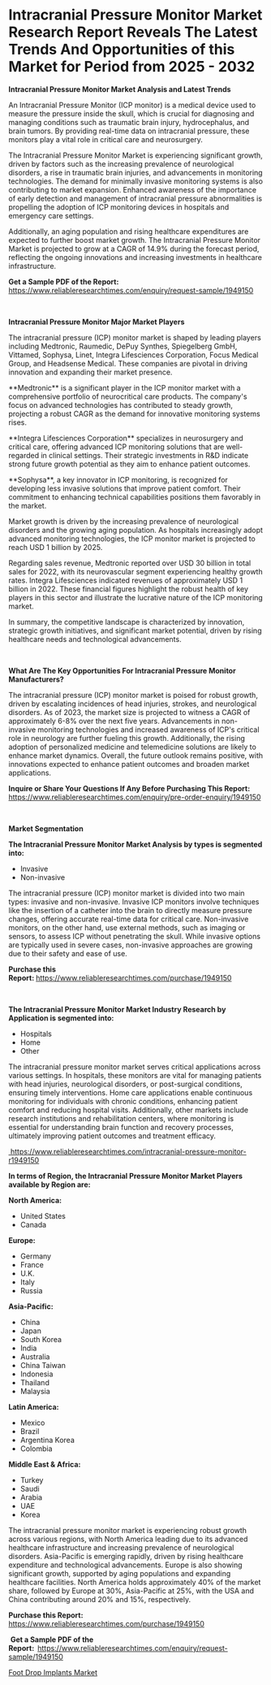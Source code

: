 <p><h1>Intracranial Pressure Monitor Market Research Report Reveals The Latest Trends And Opportunities of this Market for Period from 2025 - 2032</h1></p><p><strong>Intracranial Pressure Monitor Market Analysis and Latest Trends</strong></p>
<p><p>An Intracranial Pressure Monitor (ICP monitor) is a medical device used to measure the pressure inside the skull, which is crucial for diagnosing and managing conditions such as traumatic brain injury, hydrocephalus, and brain tumors. By providing real-time data on intracranial pressure, these monitors play a vital role in critical care and neurosurgery.</p><p>The Intracranial Pressure Monitor Market is experiencing significant growth, driven by factors such as the increasing prevalence of neurological disorders, a rise in traumatic brain injuries, and advancements in monitoring technologies. The demand for minimally invasive monitoring systems is also contributing to market expansion. Enhanced awareness of the importance of early detection and management of intracranial pressure abnormalities is propelling the adoption of ICP monitoring devices in hospitals and emergency care settings.</p><p>Additionally, an aging population and rising healthcare expenditures are expected to further boost market growth. The Intracranial Pressure Monitor Market is projected to grow at a CAGR of 14.9% during the forecast period, reflecting the ongoing innovations and increasing investments in healthcare infrastructure.</p></p>
<p><strong>Get a Sample PDF of the Report:&nbsp;</strong> <a href="https://www.reliableresearchtimes.com/enquiry/request-sample/1949150?utm_campaign=2722&utm_medium=2&utm_source=Github&utm_content=ia&utm_term=04032025&utm_id=intracranial-pressure-monitor">https://www.reliableresearchtimes.com/enquiry/request-sample/1949150</a></p>
<p>&nbsp;</p>
<p><strong>Intracranial Pressure Monitor Major Market Players</strong></p>
<p><p>The intracranial pressure (ICP) monitor market is shaped by leading players including Medtronic, Raumedic, DePuy Synthes, Spiegelberg GmbH, Vittamed, Sophysa, Linet, Integra Lifesciences Corporation, Focus Medical Group, and Headsense Medical. These companies are pivotal in driving innovation and expanding their market presence.</p><p>**Medtronic** is a significant player in the ICP monitor market with a comprehensive portfolio of neurocritical care products. The company's focus on advanced technologies has contributed to steady growth, projecting a robust CAGR as the demand for innovative monitoring systems rises.</p><p>**Integra Lifesciences Corporation** specializes in neurosurgery and critical care, offering advanced ICP monitoring solutions that are well-regarded in clinical settings. Their strategic investments in R&D indicate strong future growth potential as they aim to enhance patient outcomes.</p><p>**Sophysa**, a key innovator in ICP monitoring, is recognized for developing less invasive solutions that improve patient comfort. Their commitment to enhancing technical capabilities positions them favorably in the market.</p><p>Market growth is driven by the increasing prevalence of neurological disorders and the growing aging population. As hospitals increasingly adopt advanced monitoring technologies, the ICP monitor market is projected to reach USD 1 billion by 2025.</p><p>Regarding sales revenue, Medtronic reported over USD 30 billion in total sales for 2022, with its neurovascular segment experiencing healthy growth rates. Integra Lifesciences indicated revenues of approximately USD 1 billion in 2022. These financial figures highlight the robust health of key players in this sector and illustrate the lucrative nature of the ICP monitoring market.</p><p>In summary, the competitive landscape is characterized by innovation, strategic growth initiatives, and significant market potential, driven by rising healthcare needs and technological advancements.</p></p>
<p>&nbsp;</p>
<p><strong>What Are The Key Opportunities For Intracranial Pressure Monitor Manufacturers?</strong></p>
<p><p>The intracranial pressure (ICP) monitor market is poised for robust growth, driven by escalating incidences of head injuries, strokes, and neurological disorders. As of 2023, the market size is projected to witness a CAGR of approximately 6-8% over the next five years. Advancements in non-invasive monitoring technologies and increased awareness of ICP's critical role in neurology are further fueling this growth. Additionally, the rising adoption of personalized medicine and telemedicine solutions are likely to enhance market dynamics. Overall, the future outlook remains positive, with innovations expected to enhance patient outcomes and broaden market applications.</p></p>
<p><strong>Inquire or Share Your Questions If Any Before Purchasing This Report:</strong> <a href="https://www.reliableresearchtimes.com/enquiry/pre-order-enquiry/1949150?utm_campaign=2722&utm_medium=2&utm_source=Github&utm_content=ia&utm_term=04032025&utm_id=intracranial-pressure-monitor">https://www.reliableresearchtimes.com/enquiry/pre-order-enquiry/1949150</a></p>
<p>&nbsp;</p>
<p><strong>Market Segmentation</strong></p>
<p><strong>The Intracranial Pressure Monitor Market Analysis by types is segmented into:</strong></p>
<p><ul><li>Invasive</li><li>Non-invasive</li></ul></p>
<p><p>The intracranial pressure (ICP) monitor market is divided into two main types: invasive and non-invasive. Invasive ICP monitors involve techniques like the insertion of a catheter into the brain to directly measure pressure changes, offering accurate real-time data for critical care. Non-invasive monitors, on the other hand, use external methods, such as imaging or sensors, to assess ICP without penetrating the skull. While invasive options are typically used in severe cases, non-invasive approaches are growing due to their safety and ease of use.</p></p>
<p><strong>Purchase this Report:&nbsp;</strong><a href="https://www.reliableresearchtimes.com/purchase/1949150?utm_campaign=2722&utm_medium=2&utm_source=Github&utm_content=ia&utm_term=04032025&utm_id=intracranial-pressure-monitor">https://www.reliableresearchtimes.com/purchase/1949150</a></p>
<p>&nbsp;</p>
<p><strong>The Intracranial Pressure Monitor Market Industry Research by Application is segmented into:</strong></p>
<p><ul><li>Hospitals</li><li>Home</li><li>Other</li></ul></p>
<p><p>The intracranial pressure monitor market serves critical applications across various settings. In hospitals, these monitors are vital for managing patients with head injuries, neurological disorders, or post-surgical conditions, ensuring timely interventions. Home care applications enable continuous monitoring for individuals with chronic conditions, enhancing patient comfort and reducing hospital visits. Additionally, other markets include research institutions and rehabilitation centers, where monitoring is essential for understanding brain function and recovery processes, ultimately improving patient outcomes and treatment efficacy.</p></p>
<p><a href="https://www.reliableresearchtimes.com/intracranial-pressure-monitor-r1949150?utm_campaign=2722&utm_medium=2&utm_source=Github&utm_content=ia&utm_term=04032025&utm_id=intracranial-pressure-monitor">&nbsp;https://www.reliableresearchtimes.com/intracranial-pressure-monitor-r1949150</a></p>
<p><strong>In terms of Region, the Intracranial Pressure Monitor Market Players available by Region are:</strong></p>
<p>
    <p> <strong> North America: </strong>
        <ul>
            <li>United States</li>
            <li>Canada</li>
        </ul>
        </p> 
    <p> <strong> Europe: </strong>
        <ul>
            <li>Germany</li>
            <li>France</li>
            <li>U.K.</li>
            <li>Italy</li>
            <li>Russia</li>
        </ul>
        </p> 
    <p> <strong> Asia-Pacific: </strong>
        <ul>
            <li>China</li>
            <li>Japan</li>
            <li>South Korea</li>
            <li>India</li>
            <li>Australia</li>
            <li>China Taiwan</li>
            <li>Indonesia</li>
            <li>Thailand</li>
            <li>Malaysia</li>
        </ul>
        </p> 
    <p> <strong> Latin America: </strong>
        <ul>
            <li>Mexico</li>
            <li>Brazil</li>
            <li>Argentina Korea</li>
            <li>Colombia</li>
        </ul>
        </p> 
    <p> <strong> Middle East & Africa: </strong>
        <ul>
            <li>Turkey</li>
            <li>Saudi</li>
            <li>Arabia</li>
            <li>UAE</li>
            <li>Korea</li>
        </ul>
    </p>
    </p>
<p><p>The intracranial pressure monitor market is experiencing robust growth across various regions, with North America leading due to its advanced healthcare infrastructure and increasing prevalence of neurological disorders. Asia-Pacific is emerging rapidly, driven by rising healthcare expenditure and technological advancements. Europe is also showing significant growth, supported by aging populations and expanding healthcare facilities. North America holds approximately 40% of the market share, followed by Europe at 30%, Asia-Pacific at 25%, with the USA and China contributing around 20% and 15%, respectively.</p></p>
<p><strong>Purchase this Report: </strong><a href="https://www.reliableresearchtimes.com/purchase/1949150?utm_campaign=2722&utm_medium=2&utm_source=Github&utm_content=ia&utm_term=04032025&utm_id=intracranial-pressure-monitor">https://www.reliableresearchtimes.com/purchase/1949150</a></p>
<p>&nbsp;<strong>Get a Sample PDF of the Report:&nbsp;&nbsp;</strong><a href="https://www.reliableresearchtimes.com/enquiry/request-sample/1949150?utm_campaign=2722&utm_medium=2&utm_source=Github&utm_content=ia&utm_term=04032025&utm_id=intracranial-pressure-monitor">https://www.reliableresearchtimes.com/enquiry/request-sample/1949150</a></p>
<p><strong></strong></p>
<p><p><a href="https://github.com/tashiafun920/Market-Research-Report-List-1/blob/main/foot-drop-implants-market.md?utm_campaign=2722&utm_medium=2&utm_source=Github&utm_content=ia&utm_term=04032025&utm_id=intracranial-pressure-monitor">Foot Drop Implants Market</a></p></p>